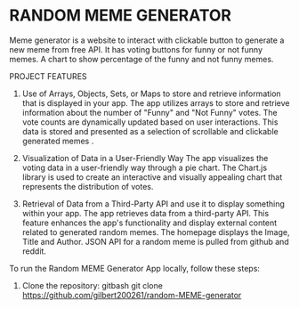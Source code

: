# RANDOM MEME GENERATOR


Meme generator is a website to interact with clickable button to generate a new meme from free API. It has voting buttons for funny or not funny memes. A chart to show percentage of the funny and not funny memes.


PROJECT FEATURES

1. Use of Arrays, Objects, Sets, or Maps to store and retrieve information that is displayed in your app.
The app utilizes arrays to store and retrieve information about the number of "Funny" and "Not Funny" votes. The vote counts are dynamically updated based on user interactions. This data is stored and presented as a selection of scrollable and clickable generated memes .

2. Visualization of Data in a User-Friendly Way
The app visualizes the voting data in a user-friendly way through a pie chart. The Chart.js library is used to create an interactive and visually appealing chart that represents the distribution of votes.

3. Retrieval of Data from a Third-Party API and use it to display something within your app.
The app retrieves data from a third-party API. This feature enhances the app's functionality and display external content related to generated random memes. The homepage displays the Image, Title and Author. JSON API for a random meme is pulled from github and reddit.


To run the Random MEME Generator App locally, follow these steps:
1. Clone the repository:
gitbash
git clone https://github.com/gilbert200261/random-MEME-generator